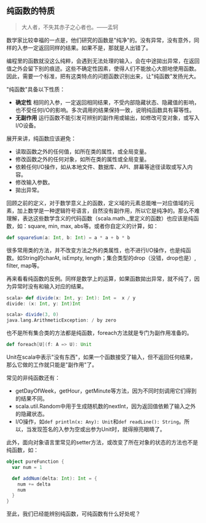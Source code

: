## 纯函数的特质

> 大人者，不失其赤子之心者也。——孟轲

数学家比较幸福的一点是，他们研究的函数是"纯净"的。没有异常，没有意外，同样的入参一定返回同样的结果。如果不是，那就是人出错了。

编程里的函数就没这么纯粹，会遇到无法处理的输入，会在中途拋出异常，在返回值之外会留下别的痕迹。这些不确定性因素，使得人们不能放心大胆地使用函数。因此，需要一个标准，把有这类特点的问题函数识别出来，让"纯函数"发扬光大。

"纯函数"具备以下性质：
* **确定性** 相同的入参，一定返回相同结果，不受内部隐藏状态、隐藏值的影响，也不受任何I/O的影响。多次调用的结果保持一致，说明纯函数具有幂等性。
* **无副作用** 运行函数不能引发可辨别的副作用或输出，如修改可变对象，或写入I/O设备。

展开来讲，纯函数应该避免：
* 读取函数之外的任何值，如所在类的属性，或全局变量。
* 修改函数之外的任何对象，如所在类的属性或全局变量。
* 依赖任何I/O操作，如从本地文件、数据库、API、屏幕等途径读取或写入内容。
* 修改输入参数。
* 拋出异常。

回顾之前的定义，对于数学意义上的函数，定义域的元素总能唯一对应值域的元素，加上数学是一种逻辑符号语言，自然没有副作用，所以它是纯净的。那么不难理解，表达这些数学含义的代码函数（scala.math._里定义的函数）也应该是纯函数，如：square, min, max, abs等。或者你自定义的计算，如：
```scala
def squareSum(a: Int, b: Int) = a * a + b * b
```

很多常用类的方法，并不改变方法之外的类属性，也不进行I/O操作，也是纯函数。如String的charAt, isEmpty, length；集合类型的drop（没错，drop也是）, filter, map等。

再来看看纯函数的反例。同样是数学上的运算，如果函数拋出异常，就不纯了，因为异常时没有和输入对应的结果。
```scala
scala> def divide(x: Int, y: Int): Int =  x / y
divide: (x: Int, y: Int)Int

scala> divide(3, 0)
java.lang.ArithmeticException: / by zero
```

也不是所有集合类的方法都是纯函数，foreach方法就是专门为副作用准备的。
```scala
def foreach[U](f: A => U): Unit
```
Unit在scala中表示"没有东西"，如果一个函数接受了输入，但不返回任何结果，那么它做的工作就只能是"副作用"了。

常见的非纯函数还有：
* getDayOfWeek，getHour，getMinute等方法，因为不同时刻调用它们得到的结果不同。
* scala.util.Random中用于生成随机数的nextInt，因为返回值依赖了输入之外的隐藏状态。
* I/O操作，如`def println(x: Any): Unit`和`def readLine(): String`。所以，当发现签名的入参为空或出参为Unit时，就得擦亮眼睛了。

此外，面向对象语言里常见的setter方法，或改变了所在对象的状态的方法也不是纯函数，如：
```scala
object pureFunction {
  var num = 1

  def addNum(delta: Int): Int = {
    num += delta
    num
  }
}
```
至此，我们已经能辨别纯函数，可纯函数有什么好处呢？
